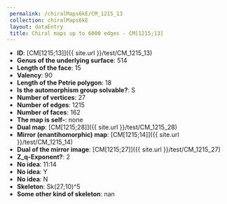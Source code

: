 ```yaml
--- 
 permalink: /chiralMaps6kE/CM_1215_13 
 collection: chiralMaps6kE
 layout: dataEntry
 title: Chiral maps up to 6000 edges - CM[1215;13]
---
```


- **ID**: [CM[1215;13]]({{ site.url }}/test/CM_1215_13)
- **Genus of the underlying surface**: 514
- **Length of the face**: 15
- **Valency**: 90
- **Length of the Petrie polygon**: 18
- **Is the automorphism group solvable?**: S
- **Number of vertices**: 27
- **Number of edges**: 1215
- **Number of faces**: 162
- **The map is self-**: none
- **Dual map**: [CM[1215;28]]({{ site.url }}/test/CM_1215_28)
- **Mirror (enantihomorphic) map**: [CM[1215;14]]({{ site.url }}/test/CM_1215_14)
- **Dual of the mirror image**: [CM[1215;27]]({{ site.url }}/test/CM_1215_27)
- **Z_q-Exponent?**: 2
- **No idea**:  11:14
- **No idea**: Y
- **No idea**: N
- **Skeleton**: Sk(27;10)^5
- **Some other kind of skeleton**: nan

